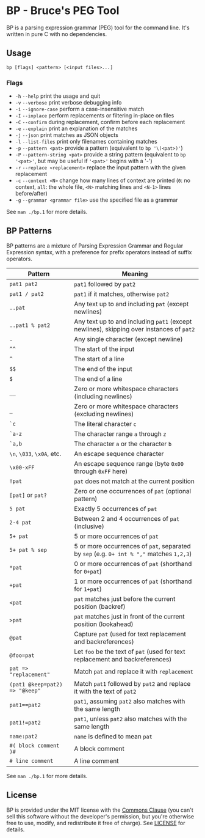 # BP - Bruce's PEG Tool

BP is a parsing expression grammar (PEG) tool for the command line.
It's written in pure C with no dependencies.

## Usage
`bp [flags] <pattern> [<input files>...]`

### Flags
* `-h` `--help` print the usage and quit
* `-v` `--verbose` print verbose debugging info
* `-i` `--ignore-case` perform a case-insensitive match
* `-I` `--inplace` perform replacements or filtering in-place on files
* `-C` `--confirm` during replacement, confirm before each replacement
* `-e` `--explain` print an explanation of the matches
* `-j` `--json` print matches as JSON objects
* `-l` `--list-files` print only filenames containing matches
* `-p` `--pattern <pat>` provide a pattern (equivalent to `bp '\(<pat>)'`)
* `-P` `--pattern-string <pat>` provide a string pattern (equivalent to `bp '<pat>'`, but may be useful if `'<pat>'` begins with a '-')
* `-r` `--replace <replacement>`   replace the input pattern with the given replacement
* `-c` `--context <N>` change how many lines of context are printed (`0`: no context, `all`: the whole file, `<N>` matching lines and `<N-1>` lines before/after)
* `-g` `--grammar <grammar file>`  use the specified file as a grammar

See `man ./bp.1` for more details.

## BP Patterns
BP patterns are a mixture of Parsing Expression Grammar and Regular
Expression syntax, with a preference for prefix operators instead of
suffix operators.

Pattern            | Meaning
-------------------|---------------------
`pat1 pat2`        | `pat1` followed by `pat2`
`pat1 / pat2`      | `pat1` if it matches, otherwise `pat2`
`..pat`            | Any text up to and including `pat` (except newlines)
`..pat1 % pat2`    | Any text up to and including `pat1` (except newlines), skipping over instances of `pat2`
`.`                | Any single character (except newline)
`^^`               | The start of the input
`^`                | The start of a line
`$$`               | The end of the input
`$`                | The end of a line
`__`               | Zero or more whitespace characters (including newlines)
`_`                | Zero or more whitespace characters (excluding newlines)
`` `c ``           | The literal character `c`
`` `a-z ``         | The character range `a` through `z`
`` `a,b ``         | The character `a` or the character `b`
`\n`, `\033`, `\x0A`, etc. | An escape sequence character
`\x00-xFF`         | An escape sequence range (byte `0x00` through `0xFF` here)
`!pat`             | `pat` does not match at the current position
`[pat]` or `pat?`  | Zero or one occurrences of `pat` (optional pattern)
`5 pat`            | Exactly 5 occurrences of `pat`
`2-4 pat`          | Between 2 and 4 occurrences of `pat` (inclusive)
`5+ pat`           | 5 or more occurrences of `pat`
`5+ pat % sep`     | 5 or more occurrences of `pat`, separated by `sep` (e.g. `0+ int % ","` matches `1,2,3`)
`*pat`             | 0 or more occurrences of `pat` (shorthand for `0+pat`)
`+pat`             | 1 or more occurrences of `pat` (shorthand for `1+pat`)
`<pat`             | `pat` matches just before the current position (backref)
`>pat`             | `pat` matches just in front of the current position (lookahead)
`@pat`             | Capture `pat` (used for text replacement and backreferences)
`@foo=pat`         | Let `foo` be the text of `pat` (used for text replacement and backreferences)
`pat => "replacement"` | Match `pat` and replace it with `replacement`
`(pat1 @keep=pat2) => "@keep"` | Match `pat1` followed by `pat2` and replace it with the text of `pat2`
`pat1==pat2`       | `pat1`, assuming `pat2` also matches with the same length
`pat1!=pat2`       | `pat1`, unless `pat2` also matches with the same length
`name:pat2`        | `name` is defined to mean `pat`
`#( block comment )#` | A block comment
`# line comment`   | A line comment

See `man ./bp.1` for more details.

## License
BP is provided under the MIT license with the [Commons Clause](https://commonsclause.com/)
(you can't sell this software without the developer's permission, but you're
otherwise free to use, modify, and redistribute it free of charge).
See [LICENSE](LICENSE) for details.
